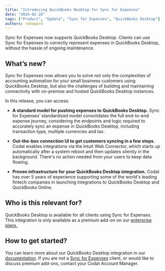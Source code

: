 ```yaml
---
title: "Introducing QuickBooks Desktop for Sync for Expenses"
date: "2024-02-20"
tags: ["Product", "Update", "Sync for Expenses", "QuickBooks Desktop"]
authors: rohoward
---
```


Sync for Expenses now supports QuickBooks Desktop. Clients can use Sync for Expenses to correctly represent expenses in QuickBooks Desktop, without the hassle of ongoing maintenance. 

<!--truncate-->

## What’s new? 

Sync for Expenses now allows you to solve not only the complexities of accounting automation for your small business customers using QuickBooks Desktop, but also the challenges of building and maintaining connectivity with on-premise and hosted QuickBooks Desktop instances. 

In this release, you can access: 

- **A standard model for pushing expenses to QuickBooks Desktop.** Sync for Expenses’ standardized model consolidates the full end-to-end expense journey, considering the endpoints and logic required to accurately sync an expense in QuickBooks Desktop, including transaction type, multiple currencies and tax. 

- **Out-the-box connection UI to get customers syncing in a few steps.** Codat enables integrations via the Intuit Web Connector, which starts up automatically after a system reboot and then updates silently in the background. There's no action needed from your users to keep data flowing.

- **Proven infrastructure for your QuickBooks Desktop integration.** Codat has over 5 years of experience supporting some of the world's leading fintech companies in launching integrations to QuickBooks Desktop and QuickBooks Online. 

## Who is this relevant for? 

QuickBooks Desktop is available for all clients using Sync for Expenses. This integration is only available as a premium add-on on our [enterprise plans.](https://www.codat.io/#get-in-touch) 

## How to get started? 

You can learn more about our QuickBooks Desktop integration in our [documentation](/integrations/accounting/quickbooksdesktop/accounting-quickbooksdesktop). If you are not a [Sync for Expenses](/expenses/overview) client, or would like to discuss premium add-ons, contact your Codat Account Manager. 
